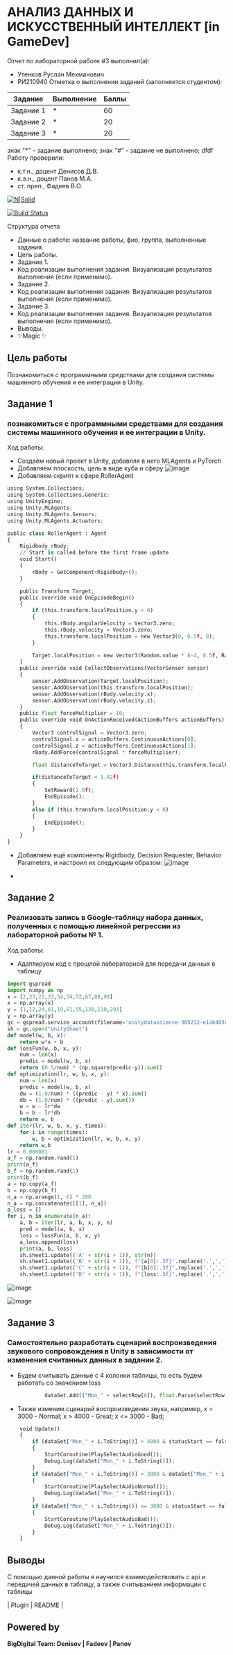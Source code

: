 # АНАЛИЗ ДАННЫХ И ИСКУССТВЕННЫЙ ИНТЕЛЛЕКТ [in GameDev]
Отчет по лабораторной работе #3 выполнил(а):
- Утенков Руслан Мехманович
- РИ210940
Отметка о выполнении заданий (заполняется студентом):

| Задание | Выполнение | Баллы |
| ------ | ------ | ------ |
| Задание 1 | * | 60 |
| Задание 2 | * | 20 |
| Задание 3 | * | 20 |

знак "*" - задание выполнено; знак "#" - задание не выполнено;
dfdf
Работу проверили:
- к.т.н., доцент Денисов Д.В.
- к.э.н., доцент Панов М.А.
- ст. преп., Фадеев В.О.

[![N|Solid](https://cldup.com/dTxpPi9lDf.thumb.png)](https://nodesource.com/products/nsolid)

[![Build Status](https://travis-ci.org/joemccann/dillinger.svg?branch=master)](https://travis-ci.org/joemccann/dillinger)

Структура отчета

- Данные о работе: название работы, фио, группа, выполненные задания.
- Цель работы.
- Задание 1.
- Код реализации выполнения задания. Визуализация результатов выполнения (если применимо).
- Задание 2.
- Код реализации выполнения задания. Визуализация результатов выполнения (если применимо).
- Задание 3.
- Код реализации выполнения задания. Визуализация результатов выполнения (если применимо).
- Выводы.
- ✨Magic ✨

## Цель работы
Познакомиться с программными средствами для создания системы машинного обучения и ее интеграции в Unity.

## Задание 1
### познакомиться с программными средствами для создания системы машинного обучения и ее интеграции в Unity.
Ход работы:
- Создаём новый проект в Unity, добавлля в него MLAgents и PyTorch
- Добавляем плоскость, цель в виде куба и сферу ![image](https://user-images.githubusercontent.com/77449049/198318367-7a549859-80a1-49c8-b5ad-2d3b062100a9.png)
- Добавляем скрипт к сфере RollerAgent

```py
using System.Collections;
using System.Collections.Generic;
using UnityEngine;
using Unity.MLAgents;
using Unity.MLAgents.Sensors;
using Unity.MLAgents.Actuators;

public class RollerAgent : Agent
{
    Rigidbody rBody;
    // Start is called before the first frame update
    void Start()
    {
        rBody = GetComponent<Rigidbody>();
    }

    public Transform Target;
    public override void OnEpisodeBegin()
    {
        if (this.transform.localPosition.y < 0)
        {
            this.rBody.angularVelocity = Vector3.zero;
            this.rBody.velocity = Vector3.zero;
            this.transform.localPosition = new Vector3(0, 0.5f, 0);
        }

        Target.localPosition = new Vector3(Random.value * 8-4, 0.5f, Random.value * 8-4);
    }
    public override void CollectObservations(VectorSensor sensor)
    {
        sensor.AddObservation(Target.localPosition);
        sensor.AddObservation(this.transform.localPosition);
        sensor.AddObservation(rBody.velocity.x);
        sensor.AddObservation(rBody.velocity.z);
    }
    public float forceMultiplier = 10;
    public override void OnActionReceived(ActionBuffers actionBuffers)
    {
        Vector3 controlSignal = Vector3.zero;
        controlSignal.x = actionBuffers.ContinuousActions[0];
        controlSignal.z = actionBuffers.ContinuousActions[1];
        rBody.AddForce(controlSignal * forceMultiplier);

        float distanceToTarget = Vector3.Distance(this.transform.localPosition, Target.localPosition);

        if(distanceToTarget < 1.42f)
        {
            SetReward(1.0f);
            EndEpisode();
        }
        else if (this.transform.localPosition.y < 0)
        {
            EndEpisode();
        }
    }
}
```
- Добавляем ещё компоненты Rigidbody, Decision Requester, Behavior Parameters, и настроил их следующим образом: 
![image](https://user-images.githubusercontent.com/77449049/198334038-c73a8934-953a-4ef2-8172-b7b5eae3d435.png)

- 

## Задание 2
### Реализовать запись в Google-таблицу набора данных, полученных с помощью линейной регрессии из лабораторной работы № 1. 
Ход работы:

- Адаптируем код с прошлой лабораторной для передачи данных в таблицу

```py
import gspread
import numpy as np
x = [2,23,23,33,54,34,52,67,89,99]
x = np.array(x)
y = [1,12,24,61,19,81,55,130,110,293]
y = np.array(y)
gc = gspread.service_account(filename='unitydatascience-365212-e1ab4836a0eb.json')
sh = gc.open("UnitySheet")
def model(w, b, x):
    return w*x + b
def lossFun(w, b, x, y):
    num = len(x)
    predic = model(w, b, x)
    return (0.5/num) * (np.square(predic-y)).sum()
def optimization(lr, w, b, x, y):
    num = len(x)
    predic = model(w, b, x)
    dw = (1.0/num) * ((predic - y) * x).sum()
    db = (1.0/num) * ((predic - y).sum())
    w = w - lr*dw
    b = b - lr*db
    return w, b
def iter(lr, w, b, x, y, times):
    for i in range(times):
        w, b = optimization(lr, w, b, x, y)
    return w,b
lr = 0.000001
a_f = np.random.rand(1)
print(a_f)
b_f = np.random.rand(1)
print(b_f)
a = np.copy(a_f)
b = np.copy(b_f)
n_a = np.arange(1, 6) * 200
n_a = np.concatenate([[1], n_a])
a_loss = []
for i, n in enumerate(n_a):
    a, b = iter(lr, a, b, x, y, n)
    pred = model(a, b, x)
    loss = lossFun(a, b, x, y)
    a_loss.append(loss)
    print(a, b, loss)
    sh.sheet1.update(('A' + str(i + 1)), str(n))
    sh.sheet1.update(('B' + str(i + 1)), f"{a[0]:.3f}".replace('.',','))
    sh.sheet1.update(('C' + str(i + 1)), f"{b[0]:.3f}".replace('.',','))
    sh.sheet1.update(('D' + str(i + 1)), f"{loss:.3f}".replace('.',','))
```
![image](https://user-images.githubusercontent.com/77449049/195128628-51ec4434-632b-4183-9d1d-ace35ff0d5e6.png)

![image](https://user-images.githubusercontent.com/77449049/195128758-ec718d8c-cc8c-48da-bc3f-211f4f9e1e5f.png)


## Задание 3
### Самостоятельно разработать сценарий воспроизведения звукового сопровождения в Unity в зависимости от изменения считанных данных в задании 2.

- Будем считывать данные с 4 колонки таблицы, то есть будем работать со значением loss

```py
            dataSet.Add(("Mon_" + selectRow[0]), float.Parse(selectRow[3]));
```

- Также изменим сценарий воспроизведения звука, например, x > 3000 - Normal; x > 4000 - Great; x <= 3000 - Bad;

```py
    void Update()
    {
        if (dataSet["Mon_" + i.ToString()] > 4000 & statusStart == false & i != dataSet.Count)
        {
            StartCoroutine(PlaySelectAudioGood());
            Debug.Log(dataSet["Mon_" + i.ToString()]);
        }
        if (dataSet["Mon_" + i.ToString()] > 3000 & dataSet["Mon_" + i.ToString()] < 4000 & statusStart == false & i != dataSet.Count)
        {
            StartCoroutine(PlaySelectAudioNormal());
            Debug.Log(dataSet["Mon_" + i.ToString()]);
        }
        if (dataSet["Mon_" + i.ToString()] <= 3000 & statusStart == false & i != dataSet.Count)
        {
            StartCoroutine(PlaySelectAudioBad());
            Debug.Log(dataSet["Mon_" + i.ToString()]);
        }
    }
```

## Выводы

С помощью данной работы я научился взаимодействовать с api и передачей данных в таблицу, а также считыванием информации с таблицы

| Plugin | README |

## Powered by

**BigDigital Team: Denisov | Fadeev | Panov**
